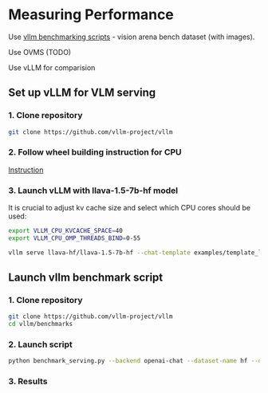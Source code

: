 # Measuring Performance

Use [vllm benchmarking scripts](https://github.com/vllm-project/vllm) - vision arena bench dataset (with images).

Use OVMS (TODO)

Use vLLM for comparision

## Set up vLLM for VLM serving

### 1. Clone repository

```bash
git clone https://github.com/vllm-project/vllm
```

### 2. Follow wheel building instruction for CPU

[Instruction](https://github.com/vllm-project/vllm/blob/main/docs/source/getting_started/installation/cpu/build.inc.md)

### 3. Launch vLLM with llava-1.5-7b-hf model

It is crucial to adjust kv cache size and select which CPU cores should be used:

```bash
export VLLM_CPU_KVCACHE_SPACE=40
export VLLM_CPU_OMP_THREADS_BIND=0-55
```

```bash
vllm serve llava-hf/llava-1.5-7b-hf --chat-template examples/template_llava.jinja --port 11828
```


## Launch vllm benchmark script

### 1. Clone repository

```bash
git clone https://github.com/vllm-project/vllm
cd vllm/benchmarks
```

### 2. Launch script

```bash
python benchmark_serving.py --backend openai-chat --dataset-name hf --dataset-path lmarena-ai/vision-arena-bench-v0.1 --hf-split train --host ov-spr-36.sclab.intel.com --port 11828 --model llava-hf/llava-1.5-7b-hf --endpoint /v1/chat/completions 
```

### 3. Results


